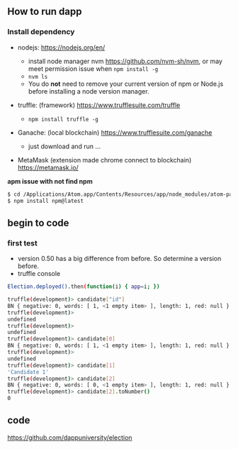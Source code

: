 
## How to run dapp

### Install dependency

- nodejs: https://nodejs.org/en/
  - install node manager nvm https://github.com/nvm-sh/nvm, or may meet permission issue when ```npm install -g```
  - ```nvm ls```
  - You do **not** need to remove your current version of npm or Node.js before installing a node version manager.


- truffle: (framework) https://www.trufflesuite.com/truffle
  - ```npm install truffle -g```
- Ganache: (local blockchain) https://www.trufflesuite.com/ganache
  - just download and run ...
- MetaMask (extension made chrome connect to blockchain) https://metamask.io/

**apm issue with not find npm**
```sh
$ cd /Applications/Atom.app/Contents/Resources/app/node_modules/atom-package-manager/
$ npm install npm@latest
```

## begin to code

### first test

- version 0.50 has a big difference from before. So determine a version before.
- truffle console

```sh
Election.deployed().then(function(i) { app=i; })

truffle(development)> candidate["id"]
BN { negative: 0, words: [ 1, <1 empty item> ], length: 1, red: null }
truffle(development)>
undefined
truffle(development)>
undefined
truffle(development)> candidate[0]
BN { negative: 0, words: [ 1, <1 empty item> ], length: 1, red: null }
truffle(development)>
undefined
truffle(development)> candidate[1]
'Candidate 1'
truffle(development)> candidate[2]
BN { negative: 0, words: [ 0, <1 empty item> ], length: 1, red: null }
truffle(development)> candidate[2].toNumber()
0
```

## code

https://github.com/dappuniversity/election
